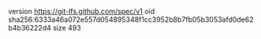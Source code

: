 version https://git-lfs.github.com/spec/v1
oid sha256:6333a46a072e557d054895348f1cc3952b8b7fb05b3053afd0de62b4b36222d4
size 493
